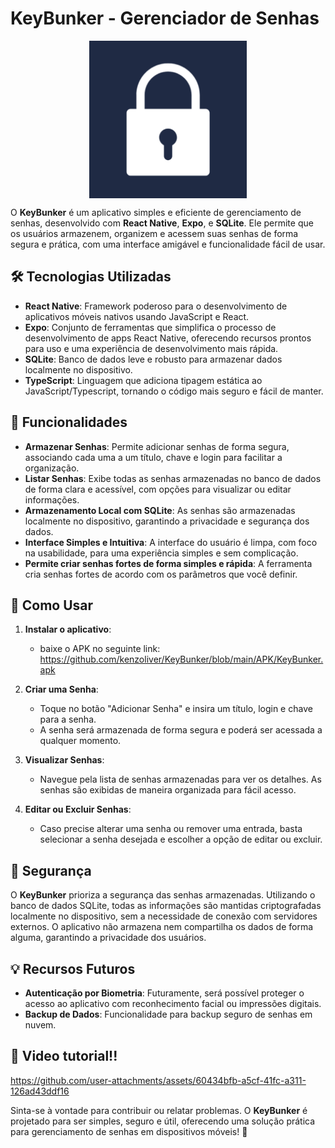# KeyBunker - Gerenciador de Senhas

<div style="display: flex; justify-content: center; align-items: center;">
  <img src="assets/images/icon.png" alt="Ícone" style="width: 50%; height: 50%;">
</div>



O **KeyBunker** é um aplicativo simples e eficiente de gerenciamento de senhas, desenvolvido com **React Native**, **Expo**, e **SQLite**. Ele permite que os usuários armazenem, organizem e acessem suas senhas de forma segura e prática, com uma interface amigável e funcionalidade fácil de usar.

## 🛠 Tecnologias Utilizadas

- **React Native**: Framework poderoso para o desenvolvimento de aplicativos móveis nativos usando JavaScript e React.
- **Expo**: Conjunto de ferramentas que simplifica o processo de desenvolvimento de apps React Native, oferecendo recursos prontos para uso e uma experiência de desenvolvimento mais rápida.
- **SQLite**: Banco de dados leve e robusto para armazenar dados localmente no dispositivo.
- **TypeScript**: Linguagem que adiciona tipagem estática ao JavaScript/Typescript, tornando o código mais seguro e fácil de manter.


## 🚀 Funcionalidades

- **Armazenar Senhas**: Permite adicionar senhas de forma segura, associando cada uma a um título, chave e login para facilitar a organização.
- **Listar Senhas**: Exibe todas as senhas armazenadas no banco de dados de forma clara e acessível, com opções para visualizar ou editar informações.
- **Armazenamento Local com SQLite**: As senhas são armazenadas localmente no dispositivo, garantindo a privacidade e segurança dos dados.
- **Interface Simples e Intuitiva**: A interface do usuário é limpa, com foco na usabilidade, para uma experiência simples e sem complicação.
- **Permite criar senhas fortes de forma simples e rápida**: A ferramenta cria senhas fortes de acordo com os parâmetros que você definir.

## 📱 Como Usar

1. **Instalar o aplicativo**: 
    - baixe o APK no seguinte link:
      https://github.com/kenzoliver/KeyBunker/blob/main/APK/KeyBunker.apk

2. **Criar uma Senha**:
   - Toque no botão "Adicionar Senha" e insira um título, login e chave para a senha.
   - A senha será armazenada de forma segura e poderá ser acessada a qualquer momento.

3. **Visualizar Senhas**:
   - Navegue pela lista de senhas armazenadas para ver os detalhes. As senhas são exibidas de maneira organizada para fácil acesso.

4. **Editar ou Excluir Senhas**:
   - Caso precise alterar uma senha ou remover uma entrada, basta selecionar a senha desejada e escolher a opção de editar ou excluir.

## 🔐 Segurança

O **KeyBunker** prioriza a segurança das senhas armazenadas. Utilizando o banco de dados SQLite, todas as informações são mantidas criptografadas localmente no dispositivo, sem a necessidade de conexão com servidores externos. O aplicativo não armazena nem compartilha os dados de forma alguma, garantindo a privacidade dos usuários.

## 💡 Recursos Futuros
- **Autenticação por Biometria**: Futuramente, será possível proteger o acesso ao aplicativo com reconhecimento facial ou impressões digitais.
- **Backup de Dados**: Funcionalidade para backup seguro de senhas em nuvem.

## 📱 Video tutorial!!
  

https://github.com/user-attachments/assets/60434bfb-a5cf-41fc-a311-126ad43ddf16





Sinta-se à vontade para contribuir ou relatar problemas. O **KeyBunker** é projetado para ser simples, seguro e útil, oferecendo uma solução prática para gerenciamento de senhas em dispositivos móveis! 🚀
